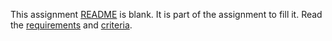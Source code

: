 This assignment [README](README.md) is blank. It is part of the assignment to fill it. Read the [requirements](requirements.md) and [criteria](criteria.md).
